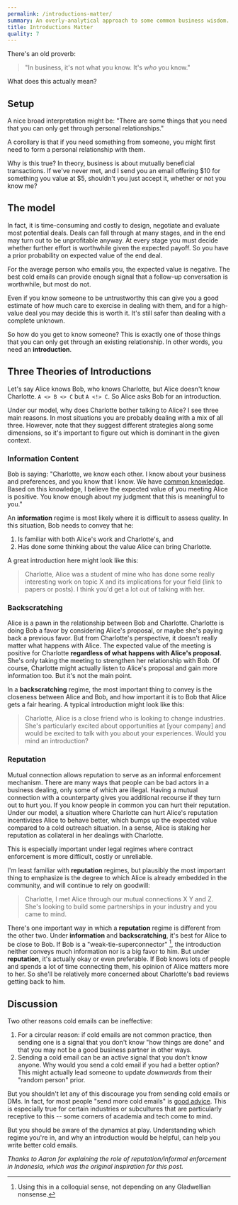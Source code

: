 ```yaml
---
permalink: /introductions-matter/
summary: An overly-analytical approach to some common business wisdom.
title: Introductions Matter
quality: 7
---
```


There's an old proverb:

> "In business, it's not what you know. It's *who* you know."

What does this actually mean? 

## Setup
A nice broad interpretation might be: "There are some things that you need that you can only get through personal relationships."

A corollary is that if you need something from someone, you might first need to form a personal relationship with them. 

Why is this true? In theory, business is about mutually beneficial transactions. If we've never met, and I send you an email offering $10 for something you value at $5, shouldn't you just accept it, whether or not you know me?

## The model
In fact, it is time-consuming and costly to design, negotiate and evaluate most potential deals. Deals can fall through at many stages, and in the end may turn out to be unprofitable anyway. At every stage you must decide whether further effort is worthwhile given the expected payoff. So you have a prior probability on expected value of the end deal. 

For the average person who emails you, the expected value is negative. The best cold emails can provide enough signal that a follow-up conversation is worthwhile, but most do not. 

Even if you know someone to be untrustworthy this can give you a good estimate of how much care to exercise in dealing with them, and for a high-value deal you may decide this is worth it. It's still safer than dealing with a complete unknown.

So how do you get to know someone? This is exactly one of those things that you can only get through an existing relationship. In other words, you need an **introduction**.

## Three Theories of Introductions

Let's say Alice knows Bob, who knows Charlotte, but Alice doesn't know Charlotte. `A <> B <> C` but `A <!> C`. So Alice asks Bob for an introduction. 

Under our model, why does Charlotte bother talking to Alice? I see three main reasons. In most situations you are probably dealing with a mix of all three. However, note that they suggest different strategies along some dimensions, so it's important to figure out which is dominant in the given context.


### Information Content

Bob is saying: "Charlotte, we know each other. I know about your business and preferences, and you know that I know. We have [common knowledge](https://en.wikipedia.org/wiki/Common_knowledge_(logic)). Based on this knowledge, I believe the expected value of you meeting Alice is positive. You know enough about my judgment that this is meaningful to you."

An **information** regime is most likely where it is difficult to assess quality. In this situation, Bob needs to convey that he:
1. Is familiar with both Alice's work and Charlotte's, and
1. Has done some thinking about the value Alice can bring Charlotte. 

A great introduction here might look like this:
> Charlotte, Alice was a student of mine who has done some really interesting work on topic X and its implications for your field (link to papers or posts). I think you'd get a lot out of talking with her.

### Backscratching
Alice is a pawn in the relationship between Bob and Charlotte. Charlotte is doing Bob a favor by considering Alice's proposal, or maybe she's paying back a previous favor. But from Charlotte's perspective, it doesn't really matter what happens with Alice. The expected value of the meeting is positive for Charlotte **regardless of what happens with Alice's proposal.**  She's only taking the meeting to strengthen her relationship with Bob. Of course, Charlotte might actually listen to Alice's proposal and gain more information too. But it's not the main point.

In a **backscratching** regime, the most important thing to convey is the closeness between Alice and Bob, and how important it is to Bob that Alice gets a fair hearing. A typical introduction might look like this:
> Charlotte, Alice is a close friend who is looking to change industries. She's particularly excited about opportunities at [your company] and would be excited to talk with you about your experiences. Would you mind an introduction?

### Reputation

Mutual connection allows reputation to serve as an informal enforcement mechanism. There are many ways that people can be bad actors in a business dealing, only some of which are illegal. Having a mutual connection with a counterparty gives you additional recourse if they turn out to hurt you. If you know people in common you can hurt their reputation. Under our model, a situation where Charlotte can hurt Alice's reputation incentivizes Alice to behave better, which bumps up the expected value compared to a cold outreach situation. In a sense, Alice is staking her reputation as collateral in her dealings with Charlotte. 

This is especially important under legal regimes where contract enforcement is more difficult, costly or unreliable.

I'm least familiar with **reputation** regimes, but plausibly the most important thing to emphasize is the degree to which Alice is already embedded in the community, and will continue to rely on goodwill:
> Charlotte, I met Alice through our mutual connections X Y and Z. She's looking to build some partnerships in your industry and you came to mind.

There's one important way in which a **reputation** regime is different from the other two. Under **information** and **backscratching**, it's best for Alice to be close to Bob. If Bob is a "weak-tie-superconnector" [^no-gladwell], the introduction neither conveys much information nor is a big favor to him. But under **reputation**, it's actually okay or even preferable. If Bob knows lots of people and spends a lot of time connecting them, his opinion of Alice matters more to her. So she'll be relatively more concerned about Charlotte's bad reviews getting back to him.

[^no-gladwell]: Using this in a colloquial sense, not depending on any Gladwellian nonsense.


## Discussion

Two other reasons cold emails can be ineffective:
1. For a circular reason: if cold emails are not common practice, then sending one is a signal that you don't know "how things are done" and that you may not be a good business partner in other ways.
1. Sending a cold email can be an active signal that you don't know anyone. Why would you send a cold email if you had a better option? This might actually lead someone to update *downwards* from their "random person" prior.

But you shouldn't let any of this discourage you from sending cold emails or DMs. In fact, for most people "send more cold emails" is [good advice](https://guzey.com/personal/what-should-you-do-with-your-life/#cold-emails-and-twitter). This is especially true for certain industries or subcultures that are particularly receptive to this -- some corners of academia and tech come to mind.

But you should be aware of the dynamics at play. Understanding which regime you're in, and why an introduction would be helpful, can help you write better cold emails.

*Thanks to Aaron for explaining the role of reputation/informal enforcement in Indonesia, which was the original inspiration for this post.*
